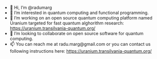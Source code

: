 - 👋 Hi, I’m @radumarg
- 👀 I’m interested in quantum computing and functional programming.
- 🌱 I’m working on an open source quantum computing platform named Uranium targeted for fast quantum alghorithm research: https://uranium.transilvania-quantum.org/
- 💞️ I’m looking to collaborate on open source software for quantum computing.
- 📫 You can reach me at &#114;&#097;&#100;&#117;&#046;&#109;&#097;&#114;&#103;&#064;&#103;&#109;&#097;&#105;&#108;&#046;&#099;&#111;&#109; or you can contact us following instructions here: https://uranium.transilvania-quantum.org/ 

<!---
radumarg/radumarg is a ✨ special ✨ repository because its `README.md` (this file) appears on your GitHub profile.
You can click the Preview link to take a look at your changes.
--->
